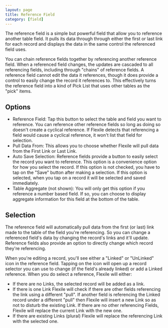 ```yaml
---
layout: page
title: Reference Field
category: [field]
---
```


The reference field is a simple but powerful field that allow you to reference another table field.  It pulls its data through through either the first or last link for each record and displays the data in the same control the referenced field uses.

You can chain reference fields together by referencing another reference field.  When a referenced field changes, the updates are cascaded to all referencing fields, including through "chains" of reference fields. A reference field cannot edit the data it references, though it does provide a control to easily change the record it references to.  This effectively turns the reference field into a kind of Pick List that uses other tables as the "pick" items.

## Options

- Reference Field:  Tap this button to select the table and field you want to reference.  You can  reference other reference fields so long as doing so doesn't create a cyclical reference.  If Flexile detects that referencing a field would cause a cyclical reference, it won't list that field for selection.
- Pull Data From:  This allows you to choose whether Flexile will pull data from the First Link or Last Link.  
- Auto Save Selection:  Reference fields provide a button to easily select the record you want to reference. This option is a convenience option for how you select the record. If this option is not checked, you have to tap on the "Save" button after making a selection. If this option is selected, when you tap on a record it will be selected and saved immediately.
- Table Aggregate (not shown): You will only get this option if you reference a number based field.  If so, you can choose to display aggregate information for this field at the bottom of the table.  
 
## Selection
The reference field will automatically pull data from the first (or last) link made to the table of the field you're referencing.  So you can change a referenced field's data by changing the record's links and it'll update. Reference fields also provide an option to directly change which record they're referencing.

When you're editing a record, you'll see either a "Linked" or "UnLinked" icon in the reference field. Tapping on the icon will open up a record selector you can use to change (if the field's already linked) or add a Linked reference.  When you do select a reference, Flexile will either:

- If there are no Links, the selected record will be added as a link.
- If there is one Link Flexile will check if there are other fields referencing the link using a different "pull".  If another field is referencing the Linked record under a different "pull" then Flexile will insert a new Link so as not to disturb the existing Link.  If there are no other referencing Fields, Flexile will replace the current Link with the new one.
- If there are existing Links (plural) Flexile will replace the referencing Link with the selected one. 
